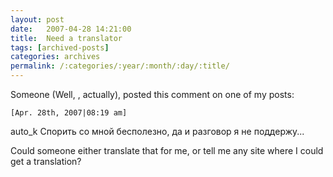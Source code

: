 ```yaml
---
layout: post
date:	2007-04-28 14:21:00
title:  Need a translator
tags: [archived-posts]
categories: archives
permalink: /:categories/:year/:month/:day/:title/
---
```

Someone (Well, <LJ user="auto_k">, actually), posted this comment on one of my posts:

	[Apr. 28th, 2007|08:19 am]

auto_k
Спорить со мной бесполезно, да и разговор я не поддержу...

Could someone either translate that for me, or tell me any site where I could get a translation?
